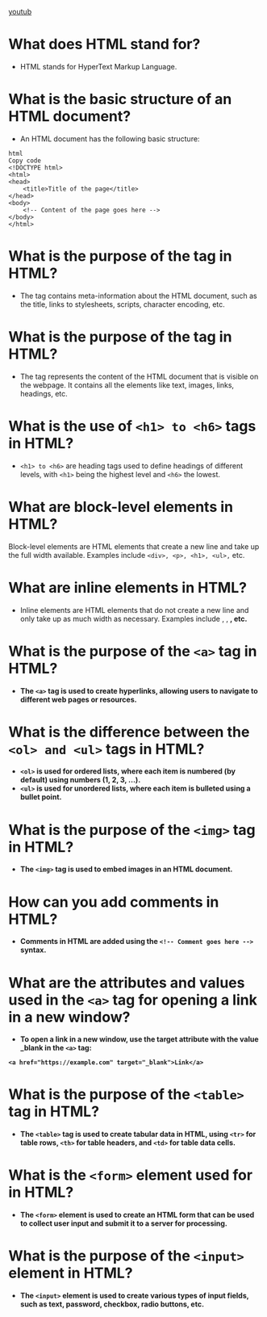 [youtub](https://www.youtube.com/watch?v=RHySk8Gj4bc)


# What does HTML stand for?

- HTML stands for HyperText Markup Language.

# What is the basic structure of an HTML document?

- An HTML document has the following basic structure:

```
html
Copy code
<!DOCTYPE html>
<html>
<head>
    <title>Title of the page</title>
</head>
<body>
    <!-- Content of the page goes here -->
</body>
</html>

```

# What is the purpose of the <head> tag in HTML?

- The <head> tag contains meta-information about the HTML document, such as the title, links to stylesheets, scripts, character encoding, etc.


# What is the purpose of the <body> tag in HTML?

- The <body> tag represents the content of the HTML document that is visible on the webpage. It contains all the elements like text, images, links, headings, etc.

# What is the use of `<h1> to <h6>` tags in HTML?

- `<h1> to <h6>` are heading tags used to define headings of different levels, with `<h1>` being the highest level and `<h6>` the lowest.

# What are block-level elements in HTML?
Block-level elements are HTML elements that create a new line and take up the full width available. Examples include `<div>, <p>, <h1>, <ul>,` etc.

# What are inline elements in HTML?

- Inline elements are HTML elements that do not create a new line and only take up as much width as necessary. Examples include <span>, <a>, <strong>, etc.

# What is the purpose of the `<a>` tag in HTML?
- The `<a>` tag is used to create hyperlinks, allowing users to navigate to different web pages or resources.

# What is the difference between the `<ol> and <ul>` tags in HTML?

- `<ol>` is used for ordered lists, where each item is numbered (by default) using numbers (1, 2, 3, ...).
- `<ul>` is used for unordered lists, where each item is bulleted using a bullet point.

# What is the purpose of the `<img>` tag in HTML?

- The `<img>` tag is used to embed images in an HTML document.

# How can you add comments in HTML?

- Comments in HTML are added using the `<!-- Comment goes here -->` syntax.

# What are the attributes and values used in the `<a>` tag for opening a link in a new window?

- To open a link in a new window, use the target attribute with the value _blank in the `<a>` tag:

```
<a href="https://example.com" target="_blank">Link</a>
```

# What is the purpose of the `<table>` tag in HTML?

- The `<table>` tag is used to create tabular data in HTML, using `<tr>` for table rows, `<th>` for table headers, and `<td>` for table data cells.

# What is the `<form>` element used for in HTML?
- The `<form>` element is used to create an HTML form that can be used to collect user input and submit it to a server for processing.

# What is the purpose of the `<input>` element in HTML?
- The `<input>` element is used to create various types of input fields, such as text, password, checkbox, radio buttons, etc.
